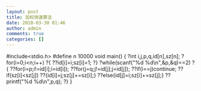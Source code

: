 ```yaml
---
layout: post
title: 加权快速算法
date: 2010-03-30 01:46
author: admin
comments: true
categories: []
---
```

#include&lt;stdio.h&gt;
#define n 10000
void main()
{
?int i,j,p,q,id[n],sz[n];
?for(i=0;i&lt;n;i++)
?{
??id[i]=i;sz[i]=1;
?}
?while(scanf("%d %d\n",&amp;p,&amp;q)==2)
?{
??for(i=p;i!=id[i];i=id[i]);
??for(j=q;j!=id[j];j=id[j]);
??if(i==j)continue;
??if(sz[i]&lt;sz[j])
??{id[i]=j;sz[j]+=sz[i];}
??else{id[j]=i;sz[i]+=sz[j];}
??printf("%d %d\n",p,q);
?}
}

